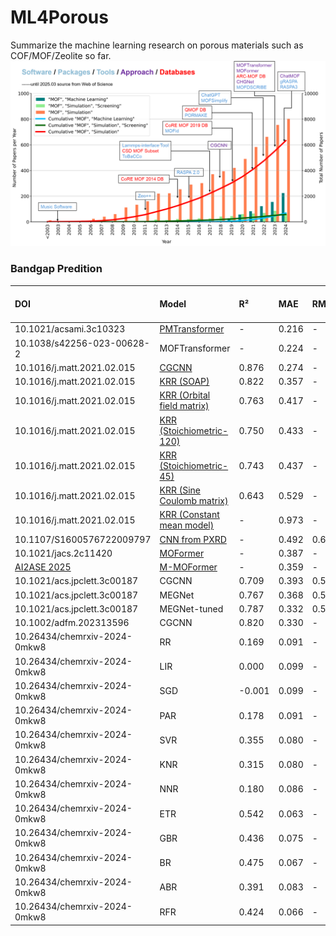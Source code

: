 # ML4Porous
Summarize the machine learning research on porous materials such as COF/MOF/Zeolite so far.
![Reported database, software and tools](/figs/years.png "years")                   
                                                 
                                      
### Bandgap Predition
| DOI | Model | R² | MAE | RMSE | SRCC | Year | Database | Split Ratio | # of test points |
|:----------|:------|:---|:----|:-----|:-----|:------|:------|:------|:------|
| 10.1021/acsami.3c10323     | [PMTransformer](https://github.com/hspark1212/MOFTransformer) | - | 0.216 | - | - | - |
| 10.1038/s42256-023-00628-2 | MOFTransformer | - | 0.224 | - | - | - |
| 10.1016/j.matt.2021.02.015 | [CGCNN](https://github.com/Andrew-S-Rosen/QMOF/tree/main/machine_learning) | 0.876 | 0.274 | - | 0.932 | - |
| 10.1016/j.matt.2021.02.015 | [KRR (SOAP)](https://github.com/Andrew-S-Rosen/QMOF/tree/main/machine_learning) | 0.822 | 0.357 | - | 0.910 | - |
| 10.1016/j.matt.2021.02.015 | [KRR (Orbital field matrix)](https://github.com/Andrew-S-Rosen/QMOF/tree/main/machine_learning) | 0.763 | 0.417 | - | 0.863 | - |
| 10.1016/j.matt.2021.02.015 | [KRR (Stoichiometric-120)](https://github.com/Andrew-S-Rosen/QMOF/tree/main/machine_learning) | 0.750 | 0.433 | - | 0.847 | - |
| 10.1016/j.matt.2021.02.015 | [KRR (Stoichiometric-45)](https://github.com/Andrew-S-Rosen/QMOF/tree/main/machine_learning) | 0.743 | 0.437 | - | 0.842 | - |
| 10.1016/j.matt.2021.02.015 | [KRR (Sine Coulomb matrix)](https://github.com/Andrew-S-Rosen/QMOF/tree/main/machine_learning) | 0.643 | 0.529 | - | 0.787 | - |
| 10.1016/j.matt.2021.02.015 | [KRR (Constant mean model)](https://github.com/Andrew-S-Rosen/QMOF/tree/main/machine_learning) | - | 0.973 | - | - | - |
| 10.1107/S1600576722009797  | [CNN from PXRD](https://github.com/gomezperalta/band-gap_pxrd/) | - | 0.492 | 0.674 | - | - |
| 10.1021/jacs.2c11420       | [MOFormer](https://github.com/zcao0420/MOFormer) | - | 0.387 | - | - | - |
| [AI2ASE 2025](https://ai-2-ase.github.io/papers/27_1_AAAI_2025_AI4ASE_workshop_MOF.pdf) | [M-MOFormer](https://github.com/IkeYang/M-MOFormer) | - | 0.359 | - | - | - |
| 10.1021/acs.jpclett.3c00187 | CGCNN | 0.709 | 0.393 | 0.585 | - | - |
| 10.1021/acs.jpclett.3c00187 | MEGNet | 0.767 | 0.368 | 0.523 | - | - |
| 10.1021/acs.jpclett.3c00187 | MEGNet-tuned | 0.787 | 0.332 | 0.500 | - | - |
| 10.1002/adfm.202313596 | CGCNN | 0.820 | 0.330 | - | - | - |
| 10.26434/chemrxiv-2024-0mkw8 | RR | 0.169 | 0.091 | - | - | - |
| 10.26434/chemrxiv-2024-0mkw8 | LIR | 0.000 | 0.099 | - | - | - |
| 10.26434/chemrxiv-2024-0mkw8 | SGD | -0.001 | 0.099 | - | - | - |
| 10.26434/chemrxiv-2024-0mkw8 | PAR | 0.178 | 0.091 | - | - | - |
| 10.26434/chemrxiv-2024-0mkw8 | SVR | 0.355 | 0.080 | - | - | - |
| 10.26434/chemrxiv-2024-0mkw8 | KNR | 0.315 | 0.080 | - | - | - |
| 10.26434/chemrxiv-2024-0mkw8 | NNR | 0.180 | 0.086 | - | - | - |
| 10.26434/chemrxiv-2024-0mkw8 | ETR | 0.542 | 0.063 | - | - | - |
| 10.26434/chemrxiv-2024-0mkw8 | GBR | 0.436 | 0.075 | - | - | - |
| 10.26434/chemrxiv-2024-0mkw8 | BR | 0.475 | 0.067 | - | - | - |
| 10.26434/chemrxiv-2024-0mkw8 | ABR | 0.391 | 0.083 | - | - | - |
| 10.26434/chemrxiv-2024-0mkw8 | RFR | 0.424 | 0.066 | - | - | - |
